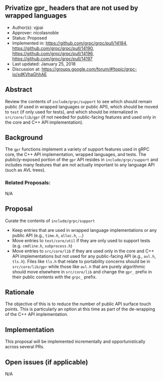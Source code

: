 Privatize gpr_ headers that are not used by wrapped languages
----
* Author(s): vjpai
* Approver: nicolasnoble
* Status: Proposed
* Implemented in: https://github.com/grpc/grpc/pull/14184, https://github.com/grpc/grpc/pull/14190, https://github.com/grpc/grpc/pull/14196, https://github.com/grpc/grpc/pull/14197
* Last updated: January 25, 2018
* Discussion at: https://groups.google.com/forum/#!topic/grpc-io/xdKVhaGhhAE

## Abstract

Review the contents of `include/grpc/support` to see which should
remain public (if used in wrapped languages or public API), which
should be moved to `test` (if only used for tests), and which should
be internalized in `src/core/lib/gpr` (if not needed for public-facing
features and used only in the core and C++ API implementation).

## Background

The `gpr` functions implement a variety of support features used in
gRPC core, the C++ API implementation, wrapped languages, and
tests. The publicly-exposed portion of the `gpr` API resides in
`include/grpc/support` and includes many features that are not
actually important to any language API (such as AVL trees).

### Related Proposals:

N/A

## Proposal

Curate the contents of `include/grpc/support`
- Keep entries that are used in wrapped language implementations or
any public API (e.g., `time.h`, `alloc.h`, ...)
- Move entries to `test/core/util` if they are only used to support
  tests (e.g. `cmdline.h`, `subprocess.h`)
- Move entries to `src/core/lib` if they are used only in the core
  and C++ API implementations but not used for any public-facing API
  (e.g., `avl.h`, `tls.h`). Files like `tls.h` that relate to portability
  concerns should be in `src/core/lib/gpr` while those like `avl.h`
  that are purely algorithmic should move elsewhere in `src/core/lib`
  and change the `gpr_` prefix in their public contents with the
  `grpc_` prefix.

## Rationale

The objective of this is to reduce the number of public API surface
touch points. This is particularly an option at this time as part of
the de-wrapping of the C++ API implementation.

## Implementation

This proposal will be implemented incrementally and opportunistically
across several PRs.

## Open issues (if applicable)

N/A

